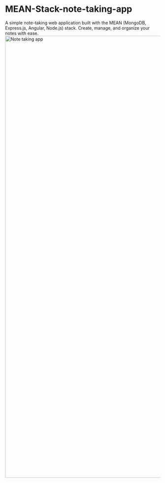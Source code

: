 # MEAN-Stack-note-taking-app
A simple note-taking web application built with the MEAN (MongoDB, Express.js, Angular, Node.js) stack. Create, manage, and organize your notes with ease.
<img width="1433" alt="Note taking app" src="https://github.com/saylinpatil/MEAN-Stack-note-taking-app/assets/123541865/9350a822-1ea7-479d-8884-df73a0a8c69c">
